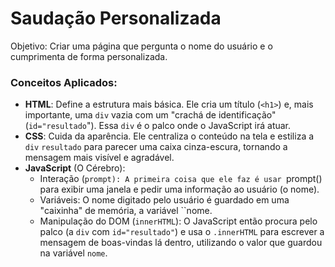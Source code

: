 # **Saudação Personalizada**
Objetivo: Criar uma página que pergunta o nome do usuário e o cumprimenta de forma personalizada.

### Conceitos Aplicados:

* **HTML**: Define a estrutura mais básica. Ele cria um título (`<h1>`) e, mais importante, uma `div` vazia com um "crachá de identificação" (`id="resultado`"). Essa `div` é o palco onde o JavaScript irá atuar.
* **CSS**: Cuida da aparência. Ele centraliza o conteúdo na tela e estiliza a `div` `resultado` para parecer uma caixa cinza-escura, tornando a mensagem mais visível e agradável.
* **JavaScript** (O Cérebro):
  * Interação (``prompt): A primeira coisa que ele faz é usar ``prompt() para exibir uma janela e pedir uma informação ao usuário (o nome).
  * Variáveis: O nome digitado pelo usuário é guardado em uma "caixinha" de memória, a variável ``nome.
  * Manipulação do DOM (`innerHTML`): O JavaScript então procura pelo palco (a `div` com `id="resultado"`) e usa o `.innerHTML` para escrever a mensagem de boas-vindas lá dentro, utilizando o valor que guardou na variável `nome`.

